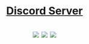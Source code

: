 


<h1 align="center"> <a href="https://discord.gg/V6arrKAUrh" target="_blank">Discord Server</a> 




  ![](https://github-profile-summary-cards.vercel.app/api/cards/profile-details?username=ragve-hub&theme=solarized_dark)
  ![](https://github-profile-summary-cards.vercel.app/api/cards/most-commit-language?username=ragve-hub&theme=solarized_dark)
 ![](https://github-profile-summary-cards.vercel.app/api/cards/stats?username=ragve-hub&theme=solarized_dark)




